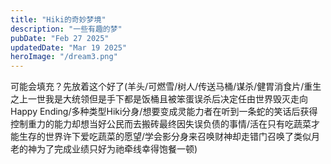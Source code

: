 ```yaml
---
title: "Hiki的奇妙梦境"
description: "一些有趣的梦"
pubDate: "Feb 27 2025"
updatedDate: "Mar 19 2025"
heroImage: "/dream3.png"
---
```


可能会填充？先放着这个好了(羊头/可燃雪/树人/传送马桶/谋杀/健胃消食片/重生之上一世我是大统领但是手下都是饭桶且被笨蛋误杀后决定任由世界毁灭走向Happy Ending/多种类型Hiki分身/想要变成灵能力者在听到一条蛇的笑话后获得控制重力的能力却想当好公民而去搬砖最终因失误负债的事情/活在只有吃蔬菜才能生存的世界许下爱吃蔬菜的愿望/学会影分身来召唤财神却走错门召唤了类似月老的神为了完成业绩只好为祂牵线幸得饱餐一顿)
